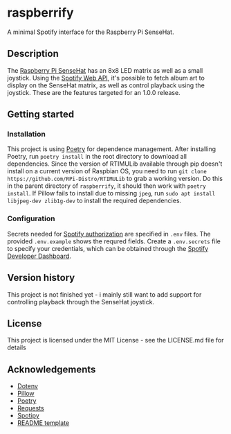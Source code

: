 # raspberrify
A minimal Spotify interface for the Raspberry Pi SenseHat.

## Description
The [Raspberry Pi SenseHat](https://www.raspberrypi.org/products/sense-hat/) has an 8x8 LED matrix as well as a small joystick. Using the [Spotify Web API](https://developer.spotify.com/documentation/web-api/), it's possible to fetch album art to display on the SenseHat matrix, as well as control playback using the joystick. These are the features targeted for an 1.0.0 release.

## Getting started
### Installation
This project is using [Poetry](https://python-poetry.org/) for dependence management. 
After installing Poetry, run ```poetry install``` in the root directory to download all dependencies. 
Since the version of RTIMULib available through pip doesn't install on a current version of Raspbian OS,
you need to run ```git clone https://github.com/RPi-Distro/RTIMULib``` to grab a working version.
Do this in the parent directory of ```raspberrify```, it should then work with ```poetry install```. 
If Pillow fails to install due to missing ```jpeg```, run ```sudo apt install libjpeg-dev zlib1g-dev``` to install the required dependencies.

### Configuration
Secrets needed for [Spotify authorization](https://developer.spotify.com/documentation/general/guides/app-settings/#register-your-app) are specified in ```.env``` files. The provided ```.env.example``` shows the requred fields. Create a ```.env.secrets``` file to specify your credentials, which can be obtained through the [Spotify Developer Dashboard](https://developer.spotify.com/dashboard/applications).

## Version history

This project is not finished yet - i mainly still want to add support for controlling playback through the SenseHat joystick.

## License
This project is licensed under the MIT License - see the LICENSE.md file for details

## Acknowledgements
* [Dotenv](https://pypi.org/project/python-dotenv/)
* [Pillow](https://pillow.readthedocs.io/en/stable/)
* [Poetry](https://python-poetry.org/)
* [Requests](https://docs.python-requests.org/en/master/)
* [Spotipy](https://spotipy.readthedocs.io/en/2.18.0/#authorization-code-flow)
* [README template](https://gist.github.com/DomPizzie/7a5ff55ffa9081f2de27c315f5018afc)

